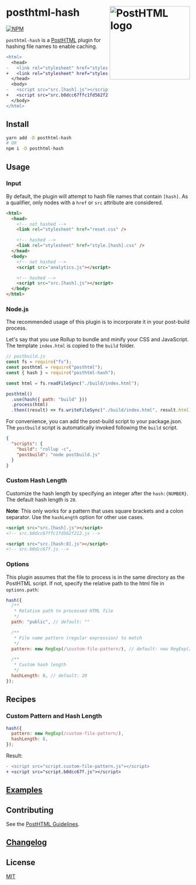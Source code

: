 # posthtml-hash <img align="right" width="220" height="200" title="PostHTML logo" src="http://posthtml.github.io/posthtml/logo.svg">

[![NPM][npm]][npm-url]

`posthtml-hash` is a [PostHTML](https://github.com/posthtml/posthtml) plugin for hashing file names to enable caching.

```diff
<html>
  <head>
-   <link rel="stylesheet" href="styles.[hash].css" />
+   <link rel="stylesheet" href="styles.9a6cf95c41e87b9dc102.css" />
  </head>
  <body>
-   <script src="src.[hash].js"></script>
+   <script src="src.b0dcc67ffc1fd562f212.js"></script>
  </body>
</html>
```

## Install

```bash
yarn add -D posthtml-hash
# OR
npm i -D posthtml-hash
```

## Usage

### Input

By default, the plugin will attempt to hash file names that contain `[hash]`. As a qualifier, only nodes with a `href` or `src` attribute are considered.

```html
<html>
  <head>
    <!-- not hashed -->
    <link rel="stylesheet" href="reset.css" />

    <!-- hashed -->
    <link rel="stylesheet" href="style.[hash].css" />
  </head>
  <body>
    <!-- not hashed -->
    <script src="analytics.js"></script>

    <!-- hashed -->
    <script src="src.[hash].js"></script>
  </body>
</html>
```

### Node.js

The recommended usage of this plugin is to incorporate it in your post-build process.

Let's say that you use Rollup to bundle and minify your CSS and JavaScript. The template `index.html` is copied to the `build` folder.

```js
// postbuild.js
const fs = require("fs");
const posthtml = require("posthtml");
const { hash } = require("posthtml-hash");

const html = fs.readFileSync("./build/index.html");

posthtml()
  .use(hash({ path: "build" }))
  .process(html)
  .then((result) => fs.writeFileSync("./build/index.html", result.html));
```

For convenience, you can add the post-build script to your package.json. The `postbuild` script is automatically invoked following the `build` script.

```json
{
  "scripts": {
    "build": "rollup -c",
    "postbuild": "node postbuild.js"
  }
}
```

### Custom Hash Length

Customize the hash length by specifying an integer after the `hash:{NUMBER}`. The default hash length is `20`.

**Note**: This only works for a pattern that uses square brackets and a colon separator. Use the `hashLength` option for other use cases.

```html
<script src="src.[hash].js"></script>
<!-- src.b0dcc67ffc1fd562f212.js -->

<script src="src.[hash:8].js"></script>
<!-- src.b0dcc67f.js -->
```

### Options

This plugin assumes that the file to process is in the same directory as the PostHTML script. If not, specify the relative path to the html file in `options.path`:

```js
hash({
  /**
   * Relative path to processed HTML file
   */
  path: "public", // default: ""

  /**
   * File name pattern (regular expression) to match
   */
  pattern: new RegExp(/\custom-file-pattern/), // default: new RegExp(/\[hash.*]/g)

  /**
   * Custom hash length
   */
  hashLength: 8, // default: 20
});
```

## Recipes

### Custom Pattern and Hash Length

```js
hash({
  pattern: new RegExp(/custom-file-pattern/),
  hashLength: 8,
});
```

Result:

```diff
- <script src="script.custom-file-pattern.js"></script>
+ <script src="script.b0dcc67f.js"></script>
```

## [Examples](examples)

## Contributing

See the [PostHTML Guidelines](https://github.com/posthtml/posthtml/tree/master/docs).

## [Changelog](CHANGELOG.md)

## License

[MIT](LICENSE)

[npm]: https://img.shields.io/npm/v/posthtml-hash.svg?color=blue
[npm-url]: https://npmjs.com/package/posthtml-hash
